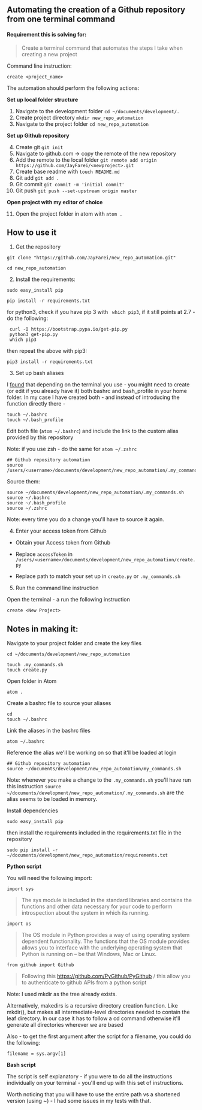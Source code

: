## Automating the creation of a Github repository from one terminal command


#### Requirement this is solving for:

> Create a terminal command that automates the steps I take when creating a new project

Command line instruction:

```
create <project_name>
```

The automation should perform the following actions:


**Set up local folder structure**

1. Navigate to the development folder `cd ~/documents/development/.`
2. Create project directory `mkdir new_repo_automation`
3. Navigate to the project folder `cd new_repo_automation`

**Set up Github repository**

4. Create git `git init`
5. Navigate to github.com -> copy the remote of the new repository
6. Add the remote to the local folder `git remote add origin https://github.com/JayFarei/<newproject>.git`
7. Create base readme with `touch README.md`
8. Git add `git add .`
9. Git commit `git commit -m 'initial commit'`
10. Git push `git push --set-upstream origin master`

**Open project with my editor of choice**

11. Open the project folder in atom with `atom .`


## How to use it

1. Get the repository

```
git clone "https://github.com/JayFarei/new_repo_automation.git"
```
```
cd new_repo_automation
```

2. Install the requirements:
```
sudo easy_install pip
```
```
pip install -r requirements.txt
```

for python3, check if you have pip 3 with ` which pip3`, if it still points at 2.7 - do the following:

```
 curl -O https://bootstrap.pypa.io/get-pip.py
 python3 get-pip.py
 which pip3
```
then repeat the above with pip3:
```
pip3 install -r requirements.txt
```

3. Set up bash aliases

I [found](https://apple.stackexchange.com/questions/99688/how-to-persistently-define-aliases-in-terminal) that depending on the terminal you use - you might need to create (or edit if you already have it) both bashrc and bash_profile in your home folder. In my case I have created both - and instead of introducing the function directly there -

```
touch ~/.bashrc
touch ~/.bash_profile
```

Edit both file (`atom ~/.bashrc`) and include the link to the custom alias provided by this repository

Note: if you use zsh - do the same for `atom ~/.zshrc`


```
## Github repository automation
source /users/<username>/documents/development/new_repo_automation/.my_commands.sh
```

Source them:

```
source ~/documents/development/new_repo_automation/.my_commands.sh
source ~/.bashrc
source ~/.bash_profile
source ~/.zshrc
```
Note: every time you do a change you'll have to source it again.

4. Enter your access token from Github

* Obtain your Access token from Github

* Replace `accessToken` in `/users/<username>/documents/development/new_repo_automation/create.py`

* Replace path to match your set up in `create.py` or `.my_commands.sh`

5. Run the command line instruction

Open the terminal - a run the following instruction

```
create <New Project>
```



## Notes in making it:

Navigate to your project folder and create the key files
```
cd ~/documents/development/new_repo_automation
```
```
touch .my_commands.sh
touch create.py
```
Open folder in Atom
```
atom .
```

Create a bashrc file to source your aliases
```
cd
touch ~/.bashrc
```
Link the aliases in the bashrc files

```
atom ~/.bashrc
```

Reference the alias we'll be working on so that it'll be loaded at login

```
## Github repository automation
source ~/documents/development/new_repo_automation/my_commands.sh
```

Note: whenever you make a change to the `.my_commands.sh` you'll have run this instruction `source ~/documents/development/new_repo_automation/.my_commands.sh` are the alias seems to be loaded in memory.


Install dependencies

```
sudo easy_install pip
```

then install the requirements included in the requirements.txt file in the repository

```
sudo pip install -r ~/documents/development/new_repo_automation/requirements.txt
```


**Python script**

You will need the following import:

`import sys`
>  The sys module is included in the standard libraries and contains the functions and other data necessary for your code to perform introspection about the system in which its running.

`import os`
>  The OS module in Python provides a way of using operating system dependent functionality. The functions that the OS module provides allows you to interface with the underlying operating system that Python is running on – be that Windows, Mac or Linux.

`from github import Github`
> Following this https://github.com/PyGithub/PyGithub / this allow you to authenticate to github APIs from a python script

Note: I used mkdir as the tree already exists.

Alternatively, makedirs is a recursive directory creation function. Like mkdir(), but makes all intermediate-level directories needed to contain the leaf directory. In our case it has to follow a cd command otherwise it'll generate all directories wherever we are based

Also - to get the first argument after the script for a filename, you could do the following:

```
filename = sys.argv[1]
```


**Bash script**

The script is self explanatory - if you were to do all the instructions individually on your terminal - you'll end up with this set of instructions.

Worth noticing that you will have to use the entire path vs a shortened version (using ~) - I had some issues in my tests with that.
